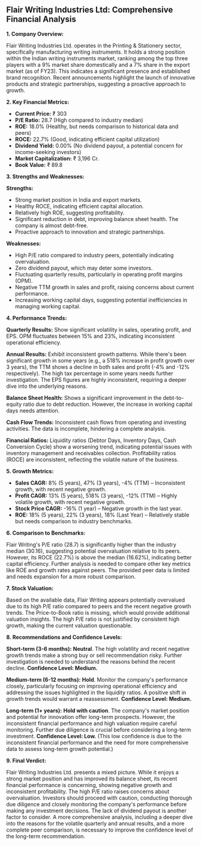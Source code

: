 ## Flair Writing Industries Ltd: Comprehensive Financial Analysis

**1. Company Overview:**

Flair Writing Industries Ltd. operates in the Printing & Stationery sector, specifically manufacturing writing instruments.  It holds a strong position within the Indian writing instruments market, ranking among the top three players with a 9% market share domestically and a 7% share in the export market (as of FY23).  This indicates a significant presence and established brand recognition.  Recent announcements highlight the launch of innovative products and strategic partnerships, suggesting a proactive approach to growth.

**2. Key Financial Metrics:**

* **Current Price:** ₹ 303
* **P/E Ratio:** 28.7 (High compared to industry median)
* **ROE:** 18.0% (Healthy, but needs comparison to historical data and peers)
* **ROCE:** 22.7% (Good, indicating efficient capital utilization)
* **Dividend Yield:** 0.00% (No dividend payout, a potential concern for income-seeking investors)
* **Market Capitalization:** ₹ 3,196 Cr.
* **Book Value:** ₹ 89.8


**3. Strengths and Weaknesses:**

**Strengths:**

* Strong market position in India and export markets.
* Healthy ROCE, indicating efficient capital allocation.
* Relatively high ROE, suggesting profitability.
* Significant reduction in debt, improving balance sheet health.  The company is almost debt-free.
* Proactive approach to innovation and strategic partnerships.

**Weaknesses:**

* High P/E ratio compared to industry peers, potentially indicating overvaluation.
* Zero dividend payout, which may deter some investors.
* Fluctuating quarterly results, particularly in operating profit margins (OPM).
* Negative TTM growth in sales and profit, raising concerns about current performance.
* Increasing working capital days, suggesting potential inefficiencies in managing working capital.


**4. Performance Trends:**

**Quarterly Results:** Show significant volatility in sales, operating profit, and EPS. OPM fluctuates between 15% and 23%, indicating inconsistent operational efficiency.

**Annual Results:**  Exhibit inconsistent growth patterns. While there's been significant growth in some years (e.g., a 518% increase in profit growth over 3 years), the TTM shows a decline in both sales and profit (-4% and -12% respectively).  The high tax percentage in some years needs further investigation.  The EPS figures are highly inconsistent, requiring a deeper dive into the underlying reasons.

**Balance Sheet Health:** Shows a significant improvement in the debt-to-equity ratio due to debt reduction.  However, the increase in working capital days needs attention.

**Cash Flow Trends:** Inconsistent cash flows from operating and investing activities.  The data is incomplete, hindering a complete analysis.

**Financial Ratios:**  Liquidity ratios (Debtor Days, Inventory Days, Cash Conversion Cycle) show a worsening trend, indicating potential issues with inventory management and receivables collection. Profitability ratios (ROCE) are inconsistent, reflecting the volatile nature of the business.


**5. Growth Metrics:**

* **Sales CAGR:** 8% (5 years), 47% (3 years), -4% (TTM) – Inconsistent growth, with recent negative growth.
* **Profit CAGR:** 13% (5 years), 518% (3 years), -12% (TTM) – Highly volatile growth, with recent negative growth.
* **Stock Price CAGR:** -16% (1 year) – Negative growth in the last year.
* **ROE:** 18% (5 years), 22% (3 years), 18% (Last Year) – Relatively stable but needs comparison to industry benchmarks.


**6. Comparison to Benchmarks:**

Flair Writing's P/E ratio (28.7) is significantly higher than the industry median (30.16), suggesting potential overvaluation relative to its peers.  However, its ROCE (22.7%) is above the median (16.62%), indicating better capital efficiency.  Further analysis is needed to compare other key metrics like ROE and growth rates against peers.  The provided peer data is limited and needs expansion for a more robust comparison.


**7. Stock Valuation:**

Based on the available data, Flair Writing appears potentially overvalued due to its high P/E ratio compared to peers and the recent negative growth trends.  The Price-to-Book ratio is missing, which would provide additional valuation insights.  The high P/E ratio is not justified by consistent high growth, making the current valuation questionable.


**8. Recommendations and Confidence Levels:**

**Short-term (3-6 months):**  **Neutral**.  The high volatility and recent negative growth trends make a strong buy or sell recommendation risky.  Further investigation is needed to understand the reasons behind the recent decline.  **Confidence Level: Medium.**

**Medium-term (6-12 months):** **Hold**.  Monitor the company's performance closely, particularly focusing on improving operational efficiency and addressing the issues highlighted in the liquidity ratios.  A positive shift in growth trends would warrant a reassessment.  **Confidence Level: Medium.**

**Long-term (1+ years):** **Hold with caution**.  The company's market position and potential for innovation offer long-term prospects. However, the inconsistent financial performance and high valuation require careful monitoring.  Further due diligence is crucial before considering a long-term investment.  **Confidence Level: Low.**  (This low confidence is due to the inconsistent financial performance and the need for more comprehensive data to assess long-term growth potential.)


**9. Final Verdict:**

Flair Writing Industries Ltd. presents a mixed picture. While it enjoys a strong market position and has improved its balance sheet, its recent financial performance is concerning, showing negative growth and inconsistent profitability.  The high P/E ratio raises concerns about overvaluation.  Investors should proceed with caution, conducting thorough due diligence and closely monitoring the company's performance before making any investment decisions.  The lack of dividend payout is another factor to consider.  A more comprehensive analysis, including a deeper dive into the reasons for the volatile quarterly and annual results, and a more complete peer comparison, is necessary to improve the confidence level of the long-term recommendation.
